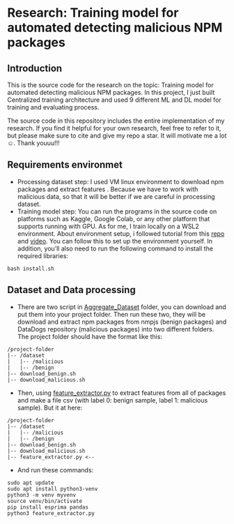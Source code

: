 # Research: Training model for automated detecting malicious NPM packages 
## Introduction
This is the source code for the research on the topic: Training model for automated detecting malicious NPM packages. In this project, I just built Centralized training architecture and used 9 different ML and DL model for training and evaluating process. 

The source code in this repository includes the entire implementation of my research. If you find it helpful for your own research, feel free to refer to it, but please make sure to cite and give my repo a star. It will motivate me a lot ☺️. Thank youuu!!!


## Requirements environmet
- Processing dataset step: I used VM linux environment to download npm packages and extract features . Because we have to work with malicious data, so that it will be better if we are careful in processing dataset.
- Training model step: You can run the programs in the source code on platforms such as Kaggle, Google Colab, or any other platform that supports running with GPU. As for me, I train locally on a WSL2 environment. About environment setup, i followed tutorial from this [repo](https://github.com/mahbub-aumi/tensorflow-cuda-wsl-ubuntu24.04) and [video](https://youtu.be/VOJq98BLjb8?si=fHDSOZ6bB1XfUJlB). You can follow this to set up the environment yourself. In addition, you’ll also need to run the following command to install the required libraries:
```
bash install.sh
```

## Dataset and Data processing
- There are two script in [Aggregate_Dataset](https://github.com/HocVoNgThai/Training-model-for-automated-detecting-malicious-NPM-packages/tree/main/Aggregate_Dataset) folder, you can download and put them into your project folder. Then run these two, they will be download and extract npm packages from nmpjs (benign packages) and DataDogs repository (malicious packages) into two different folders. The project folder should have the format like this:
```
/project-folder
|-- /dataset
|   |-- /malicious
|   |-- /benign
|-- download_benign.sh
|-- download_malicious.sh
```
- Then, using [feature_extractor.py](https://github.com/HocVoNgThai/Training-model-for-automated-detecting-malicious-NPM-packages/blob/main/Feature_Extractor/feature_extractor.py) to extract features from all of packages and make a file csv (with label 0: benign sample, label 1: malicious sample). But it at here:
```
/project-folder
|-- /dataset
|   |-- /malicious
|   |-- /benign
|-- download_benign.sh
|-- download_malicious.sh
|-- feature_extractor.py <--
```
- And run these commands:
```
sudo apt update
sudo apt install python3-venv
python3 -m venv myvenv
source venv/bin/activate
pip install esprima pandas
python3 feature_extractor.py
```
